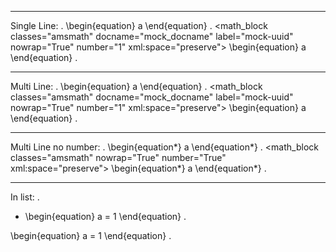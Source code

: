 --------------------------------
Single Line:
.
\begin{equation} a \end{equation}
.
<document source="notset">
    <target ids="equation-mock-uuid">
    <math_block classes="amsmath" docname="mock_docname" label="mock-uuid" nowrap="True" number="1" xml:space="preserve">
        \begin{equation} a \end{equation}
.

--------------------------------
Multi Line:
.
\begin{equation}
a
\end{equation}
.
<document source="notset">
    <target ids="equation-mock-uuid">
    <math_block classes="amsmath" docname="mock_docname" label="mock-uuid" nowrap="True" number="1" xml:space="preserve">
        \begin{equation}
        a
        \end{equation}
.

--------------------------------
Multi Line no number:
.
\begin{equation*}
a
\end{equation*}
.
<document source="notset">
    <math_block classes="amsmath" nowrap="True" number="True" xml:space="preserve">
        \begin{equation*}
        a
        \end{equation*}
.

--------------------------------
In list:
.
- \begin{equation}
  a = 1
  \end{equation}
.
<document source="notset">
    <bullet_list>
        <list_item>
            <target ids="equation-mock-uuid">
            <math_block classes="amsmath" docname="mock_docname" label="mock-uuid" nowrap="True" number="1" xml:space="preserve">
                \begin{equation}
                  a = 1
                  \end{equation}
.

